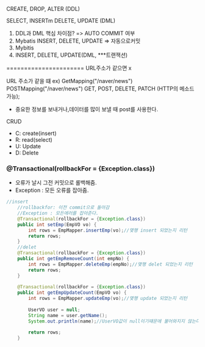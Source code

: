 CREATE, DROP, ALTER (DDL)

SELECT, INSERTm DELETE, UPDATE (DML)

1. DDL과 DML 핵심 차이점? => AUTO COMMIT 여부
2. Mybatis INSERT, DELETE, UPDATE => 자동으로커밋
3. Mybitis 
4. INSERT, DELETE, UPDATE(DML, ***트랜잭션)

======================
URL주소가 같으면 x

URL 주소가 같을 떄
ex) GetMapping("/naver/news")
    POSTMapping("/naver/news")
GET, POST, DELETE, PATCH (HTTP의 메소드 가능);

- 중요한 정보를 보내거나,데이터를 많이 보낼 때 post를 사용한다.

CRUD
- C: create(insert)
- R: read(select)
- U: Update
- D: Delete

### @Transactional(rollbackFor = {Exception.class})
- 오류가 날시 그전 커밋으로 롤백해줌.
- Exception : 모든 오류를 잡아줌.

~~~java
//insert
	//rollbackfor: 이전 commit으로 돌아감
	//Exception : 모든에러를 잡아준다.
	@Transactional(rollbackFor = {Exception.class})
	public int setEmp(EmpVO vo) {
		int rows = EmpMapper.insertEmp(vo);//몇행 insert 되었는지 리턴
		return rows;
	}
	//delet
	@Transactional(rollbackFor = {Exception.class})
	public int getEmpRemoveCount(int empNo) {
		int rows = EmpMapper.deleteEmp(empNo);//몇행 delet 되었는지 리턴
		return rows;
	}
	
	@Transactional(rollbackFor = {Exception.class})
	public int getEmpUpdateCount(EmpVO vo) {
		int rows = EmpMapper.updateEmp(vo);//몇행 update 되었는지 리턴
		
		UserVO user = null;
		String name = user.getName();
		System.out.println(name);//UserVO값이 null이기떄문에 불어와지지 않는다. NullPointerException오류
		
		return rows;
	}
~~~